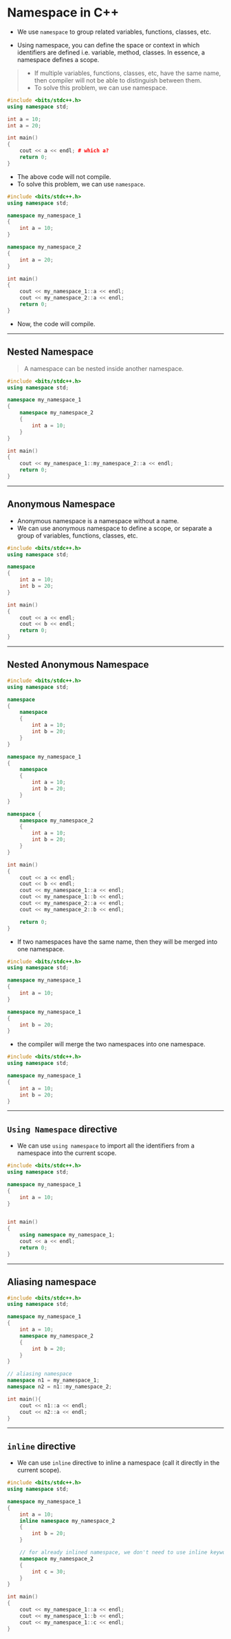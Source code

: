 # Namespace in C++

- We use `namespace` to group related variables, functions, classes, etc.

- Using namespace, you can define the space or context in which identifiers are defined i.e. variable, method, classes. In essence, a namespace defines a scope.

> - If multiple variables, functions, classes, etc, have the same name, then compiler will not be able to distinguish between them.
> - To solve this problem, we can use namespace.

```cpp
#include <bits/stdc++.h>
using namespace std;

int a = 10;
int a = 20;

int main()
{
    cout << a << endl; # which a?
    return 0;
}
```

- The above code will not compile.
- To solve this problem, we can use `namespace`.

```cpp
#include <bits/stdc++.h>
using namespace std;

namespace my_namespace_1
{
    int a = 10;
}

namespace my_namespace_2
{
    int a = 20;
}

int main()
{
    cout << my_namespace_1::a << endl;
    cout << my_namespace_2::a << endl;
    return 0;
}
```

- Now, the code will compile.

---

## Nested Namespace

> A namespace can be nested inside another namespace.

```cpp
#include <bits/stdc++.h>
using namespace std;

namespace my_namespace_1
{
    namespace my_namespace_2
    {
        int a = 10;
    }
}

int main()
{
    cout << my_namespace_1::my_namespace_2::a << endl;
    return 0;
}
```

---

## Anonymous Namespace

- Anonymous namespace is a namespace without a name.
- We can use anonymous namespace to define a scope, or separate a group of variables, functions, classes, etc.

```cpp
#include <bits/stdc++.h>
using namespace std;

namespace
{
    int a = 10;
    int b = 20;
}

int main()
{
    cout << a << endl;
    cout << b << endl;
    return 0;
}
```

---

## Nested Anonymous Namespace

```cpp
#include <bits/stdc++.h>
using namespace std;

namespace
{
    namespace
    {
        int a = 10;
        int b = 20;
    }
}

namespace my_namespace_1
{
    namespace
    {
        int a = 10;
        int b = 20;
    }
}

namespace {
    namespace my_namespace_2
    {
        int a = 10;
        int b = 20;
    }
}

int main()
{
    cout << a << endl;
    cout << b << endl;
    cout << my_namespace_1::a << endl;
    cout << my_namespace_1::b << endl;
    cout << my_namespace_2::a << endl;
    cout << my_namespace_2::b << endl;

    return 0;
}
```

- If two namespaces have the same name, then they will be merged into one namespace.

```cpp
#include <bits/stdc++.h>
using namespace std;

namespace my_namespace_1
{
    int a = 10;
}

namespace my_namespace_1
{
    int b = 20;
}
```

- the compiler will merge the two namespaces into one namespace.

```cpp
#include <bits/stdc++.h>
using namespace std;

namespace my_namespace_1
{
    int a = 10;
    int b = 20;
}
```

---

## `Using Namespace` directive

- We can use `using namespace` to import all the identifiers from a namespace into the current scope.

```cpp
#include <bits/stdc++.h>
using namespace std;

namespace my_namespace_1
{
    int a = 10;
}


int main()
{
    using namespace my_namespace_1;
    cout << a << endl;
    return 0;
}
```

---

## Aliasing namespace

```cpp
#include <bits/stdc++.h>
using namespace std;

namespace my_namespace_1
{
    int a = 10;
    namespace my_namespace_2
    {
        int b = 20;
    }
}

// aliasing namespace
namespace n1 = my_namespace_1;
namespace n2 = n1::my_namespace_2;

int main(){
    cout << n1::a << endl;
    cout << n2::a << endl;
}
```

---

## `inline` directive

- We can use `inline` directive to inline a namespace (call it directly in the current scope).

```cpp
#include <bits/stdc++.h>
using namespace std;

namespace my_namespace_1
{
    int a = 10;
    inline namespace my_namespace_2
    {
        int b = 20;
    }

    // for already inlined namespace, we don't need to use inline keyword again
    namespace my_namespace_2 
    {
        int c = 30;
    }
}

int main()
{
    cout << my_namespace_1::a << endl;
    cout << my_namespace_1::b << endl;
    cout << my_namespace_1::c << endl;
}
```
